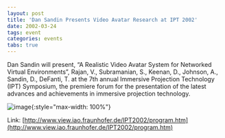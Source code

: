 ```yaml
---
layout: post
title: 'Dan Sandin Presents Video Avatar Research at IPT 2002'
date: 2002-03-24
tags: event
categories: events
tabs: true
---
```


Dan Sandin will present, &ldquo;A Realistic Video Avatar System for Networked Virtual Environments&rdquo;, Rajan, V., Subramanian, S., Keenan, D., Johnson, A., Sandin, D., DeFanti, T. at the 7th annual Immersive Projection Technology (IPT) Symposium, the premiere forum for the presentation of the latest advances and achievements in immersive projection technology.

![image](https://www.evl.uic.edu/output/originals/iptlogo_large.jpg-srcw.jpg){:style="max-width: 100%"}


Link: [http://www.view.iao.fraunhofer.de/IPT2002/program.htm](http://www.view.iao.fraunhofer.de/IPT2002/program.htm)
